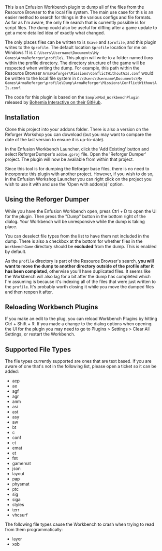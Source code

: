 This is an Enfusion Workbench plugin to dump all of the files from the Resource Browser to the local file system. The main use case for this is an easier method to search for things in the various configs and file formats. As far as I'm aware, the only file search that is currently possible is for script files. The dump could also be useful for diffing after a game update to get a more detailed idea of exactly what changed.

The only places files can be written to is `$save` and `$profile`, and this plugin writes to the `$profile`. The default location `$profile` location for me on Windows 11 is `C:\Users\Username\Documents\My Games\ArmaReforger\profile\`. This plugin will write to a folder named `Dump` within the profile directory. The directory structure of the game will be respected when writing the dump. For example, this path within the Resource Browser `ArmaReforger\Missions\ConflictWithoutAIs.conf` would be written to the local file system in `C:\Users\Username\Documents\My Games\ArmaReforger\profile\Dump\ArmaReforger\Missions\ConflictWithoutAIs.conf`.

The code for this plugin is based on the `SampleMod_WorkbenchPlugin` released by [Bohemia Interactive on their GitHub](https://github.com/BohemiaInteractive/Arma-Reforger-Samples).

## Installation

Clone this project into your addons folder. There is also a version on the Reforger Workshop you can download (but you may want to compare the date of the last version to ensure it is up-to-date).

In the Enfusion Workbench Launcher, click the 'Add Existing' button and select ReforgerDumper's `addon.gproj` file. Open the 'Reforger Dumper' project. The plugin will now be available from within that project.

Since this tool is for dumping the Reforger base files, there is no need to incorporate this plugin with another project. However, if you wish to do so, in the Enfusion Workshop Launcher you can right click on the project you wish to use it with and use the 'Open with addon(s)' option.

## Using the Reforger Dumper
While you have the Enfusion Workbench open, press Ctrl + D to open the UI for the plugin. Then press the "Dump" button in the bottom right of the dialog. Your Workbench will be unresponsive while the dump is taking place.

You can deselect file types from the list to have them not included in the dump. There is also a checkbox at the bottom for whether files in the `WorkbenchGame` directory should be **excluded** from the dump. This is enabled by default.

As the `profile` directory is part of the Resource Browser's search, **you will want to move the dump to another directory outside of the profile after it has been completed**, otherwise you'll have duplicated files. It seems like the Workbench will also lag for a bit after the dump has completed which I'm assuming is because it's indexing all of the files that were just written to the `profile`. It's probably worth closing it while you move the dumped files and then reopen it after.

## Reloading Workbench Plugins
If you make an edit to the plug, you can reload Workbench Plugins by hitting Ctrl + Shift + R. If you made a change to the dialog options when opening the UI for the plugin you may need to go to Plugins > Settings > Clear All Settings, or restart the Workbench.

## Supported File Types
The file types currently supported are ones that are text based. If you are aware of one that's not in the following list, please open a ticket so it can be added:
* acp
* ae
* agf
* agr
* anm
* asi
* ast
* asy
* aw
* bt
* c
* conf
* ct
* emat
* et
* fnt
* gamemat
* json
* layout
* pap
* physmat
* ptc
* sig
* siga
* styles
* terr
* vhcsurf

The following file types cause the Workbench to crash when trying to read from them programmatically:
* layer
* xob
